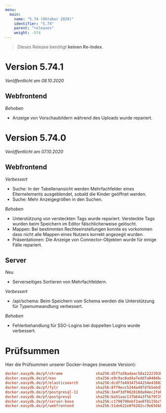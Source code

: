 ```yaml
---
menu:
  main:
    name: "5.74 (Oktober 2020)"
    identifier: "5.74"
    parent: "releases"
    weight: -574
---
```


> Dieses Release benötigt **keinen Re-Index**.

# Version 5.74.1

*Veröffentlicht am 08.10.2020*

## Webfrontend

*Behoben*

* Anzeige von Vorschaubildern während des Uploads wurde repariert.

# Version 5.74.0

*Veröffentlicht am 07.10.2020*

## Webfrontend

*Verbessert*

* Suche: In der Tabellenansicht werden Mehrfachfelder eines Elternelements ausgeblendet, sobald die Kinder geöffnet werden.
* Suche: Mehr Anzeigegrößen in den Suchen.

*Behoben*

* Unterstützung von versteckten Tags wurde repariert. Versteckte Tags wurden beim Speichern im Editor fälschlicherweise gelöscht.
* Mappen: Bei bestimmten Rechteeinstellungen konnte es vorkommen dass nicht alle Mappen eines Nutzers korrekt angezegit wurden.
* Präsentationen: Die Anzeige von Connector-Objekten wurde für einige Fälle repariert.

## Server

*Neu*

- Serverseitiges Sortieren von Mehrfachfeldern.

*Verbessert*

* /api/schema: Beim Speichern vom Schema werden die Unterstützung für Typenumwandlung verbessert.

*Behoben*

* Fehlerbehandlung für SSO-Logins bei doppelten Logins wurde verbessert.

# Prüfsummen

Hier die Prüfsummen unserer Docker-Images (neueste Version):

```ini
docker.easydb.de/pf/chrome               sha256:d5f7a58adaac58a12222938ef95187f0bbdac4700131b1c3bfae21cf3ee6421e
docker.easydb.de/pf/eas                  sha256:e9c9ac0ad4a7edd7a0404bace2cdf4da84491cb841b6dfb17ddb9eb7af68e99c
docker.easydb.de/pf/elasticsearch        sha256:dcdffe49347544254e438029bcd5e784287842dfb4324c0ec4f2d96784bc2e7c
docker.easydb.de/pf/fylr                 sha256:8ff9ecc5244a497d7b5ebd59f34fa8592a949a4c5d3463dbe20c9148b178cfb8
docker.easydb.de/pf/postgresql-11        sha256:3e4f3df062810da94ec2feb7d54fa6c8aa271c600b57330086fe9c4c0623f0ff
docker.easydb.de/pf/postgresql           sha256:ba51aac137b64a3f5b79f29af94b98114994a34757d0f16885027f78b60c778c
docker.easydb.de/pf/server-base          sha256:c1798798ebf3ae8f8115bc5dc6789019bef64f9524fc87bde53a8cd04a76c56e
docker.easydb.de/pf/webfrontend          sha256:51de622e0f6282cc9e656b8489615a954f189451dc533bce720ed9ef31b39a40
```

